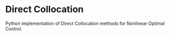 # Direct Collocation
Python implementation of Direct Collocation methods for Nonlinear Optimal Control.
